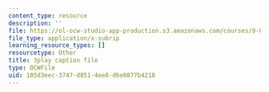 ```yaml
---
content_type: resource
description: ''
file: https://ol-ocw-studio-app-production.s3.amazonaws.com/courses/9-00sc-introduction-to-psychology-fall-2011/105d3eec3747d8514ee8d6e0877b4218_SBrCPDC21f4.srt
file_type: application/x-subrip
learning_resource_types: []
resourcetype: Other
title: 3play caption file
type: OCWFile
uid: 105d3eec-3747-d851-4ee8-d6e0877b4218
---
```

